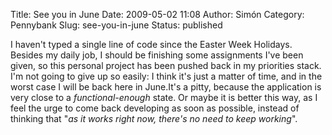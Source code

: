 Title: See you in June
Date: 2009-05-02 11:08
Author: Simón
Category: Pennybank
Slug: see-you-in-june
Status: published

I haven't typed a single line of code since the Easter Week Holidays.
Besides my daily job, I should be finishing some assignments I've been
given, so this personal project has been pushed back in my priorities
stack. I'm not going to give up so easily: I think it's just a matter of
time, and in the worst case I will be back here in June.It's a pitty,
because the application is very close to a *functional-enough* state. Or
maybe it is better this way, as I feel the urge to come back developing
as soon as possible, instead of thinking that "*as it works right now,
there's no need to keep working*".
